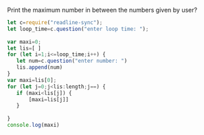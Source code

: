 Print the maximum number in between the numbers given by user?

```javascript
let c=require("readline-sync");
let loop_time=c.question("enter loop time: ");
 
var maxi=0;
let lis=[ ]
for (let i=1;i<=loop_time;i++) {
   let num=c.question("enter number: ")
   lis.append(num)
}
var maxi=lis[0];
for (let j=0;j<lis:length;j==) {
   if (maxi<lis[j]) {
       [maxi=lis[j]]
   }
 
}
console.log(maxi)

```